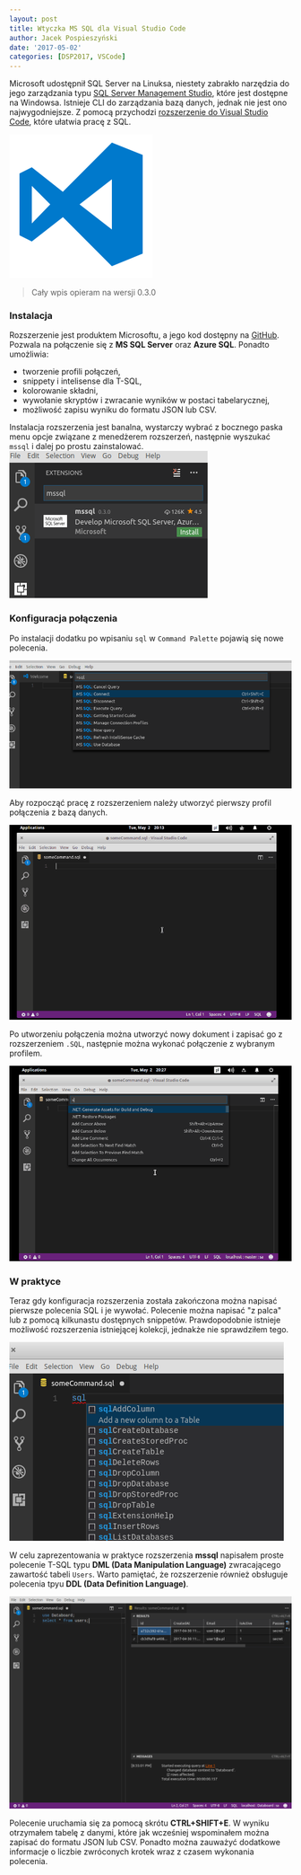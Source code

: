 ```yaml
---
layout: post
title: Wtyczka MS SQL dla Visual Studio Code
author: Jacek Pospieszyński
date: '2017-05-02'
categories: [DSP2017, VSCode]
---
```


Microsoft udostępnił SQL Server na Linuksa, niestety zabrakło narzędzia do jego zarządzania typu [SQL Server Management Studio](https://docs.microsoft.com/en-us/sql/ssms/download-sql-server-management-studio-ssms), które jest dostępne na Windowsa. Istnieje CLI do zarządzania bazą danych, jednak nie jest ono najwygodniejsze. Z pomocą przychodzi [rozszerzenie do Visual Studio Code](https://marketplace.visualstudio.com/items?itemName=ms-mssql.mssql), które ułatwia pracę z SQL.

![Visual Studio Code"](/assets/2017-05-02-ms-sql-wtyczka-vscode/vscode-logo.png "Visual Studio Code")

<!--more-->

> Cały wpis opieram na wersji 0.3.0

### Instalacja
Rozszerzenie jest produktem Microsoftu, a jego kod dostępny na [GitHub](https://github.com/Microsoft/vscode-mssql). Pozwala na połączenie się z **MS SQL Server** oraz **Azure SQL**. Ponadto umożliwia:
* tworzenie profili połączeń,
* snippety i intelisense dla T-SQL,
* kolorowanie składni,
* wywołanie skryptów i zwracanie wyników w postaci tabelarycznej,
* możliwość zapisu wyniku do formatu JSON lub CSV.

Instalacja rozszerzenia jest banalna, wystarczy wybrać z bocznego paska menu opcje związane z menedżerem rozszerzeń, następnie wyszukać ``mssql`` i dalej po prostu zainstalować.
![install extension mssql"](/assets/2017-05-02-ms-sql-wtyczka-vscode/extension-install.png "install extension mssql")

### Konfiguracja połączenia
Po instalacji dodatku po wpisaniu ``sql`` w ``Command Palette`` pojawią się nowe polecenia.

![sql commands](/assets/2017-05-02-ms-sql-wtyczka-vscode/sql-commands.png "sql commands")

Aby rozpocząć pracę z rozszerzeniem należy utworzyć pierwszy profil połączenia z bazą danych.

![create connection profile](/assets/2017-05-02-ms-sql-wtyczka-vscode/create-profile.gif "create connection profile")

Po utworzeniu połączenia można utworzyć nowy dokument i zapisać go z rozszerzeniem ``.SQL``, następnie można wykonać połączenie z wybranym profilem.

![sql connect](/assets/2017-05-02-ms-sql-wtyczka-vscode/sql-connect.gif "sql connect")


### W praktyce
Teraz gdy konfiguracja rozszerzenia została zakończona można napisać pierwsze polecenia SQL i je wywołać. Polecenie można napisać "z palca" lub z pomocą kilkunastu dostępnych snippetów. Prawdopodobnie istnieje możliwość rozszerzenia istniejącej kolekcji, jednakże nie sprawdziłem tego.

![sql snippets](/assets/2017-05-02-ms-sql-wtyczka-vscode/sql-snippets.png "sql snippets")

W celu zaprezentowania w praktyce rozszerzenia **mssql** napisałem proste polecenie T-SQL typu **DML (Data Manipulation Language)** zwracającego zawartość tabeli ``Users``. Warto pamiętać, że rozszerzenie również obsługuje polecenia tpyu **DDL (Data Definition Language)**.

![sql result](/assets/2017-05-02-ms-sql-wtyczka-vscode/sql-result.png "sql result")

Polecenie uruchamia się za pomocą skrótu **CTRL+SHIFT+E**. W wyniku otrzymałem tabelę z danymi, które jak wcześniej wspominałem można zapisać do formatu JSON lub CSV. Ponadto można zauważyć dodatkowe informacje o liczbie zwróconych krotek wraz z czasem wykonania polecenia.

